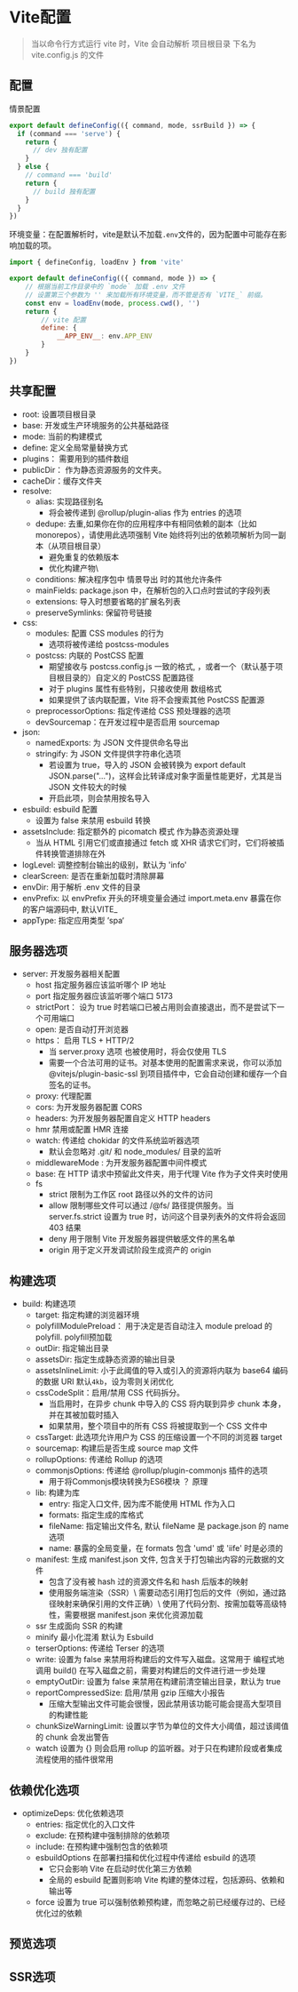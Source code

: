 # Vite配置
> 当以命令行方式运行 vite 时，Vite 会自动解析 项目根目录 下名为 vite.config.js 的文件

## 配置

情景配置
```js
export default defineConfig(({ command, mode, ssrBuild }) => {
  if (command === 'serve') {
    return {
      // dev 独有配置
    }
  } else {
    // command === 'build'
    return {
      // build 独有配置
    }
  }
})

```

环境变量：在配置解析时，vite是默认不加载`.env`文件的，因为配置中可能存在影响加载的项。
```js
import { defineConfig, loadEnv } from 'vite'

export default defineConfig(({ command, mode }) => {
    // 根据当前工作目录中的 `mode` 加载 .env 文件
    // 设置第三个参数为 '' 来加载所有环境变量，而不管是否有 `VITE_` 前缀。
    const env = loadEnv(mode, process.cwd(), '')
    return {
        // vite 配置
        define: {
            __APP_ENV__: env.APP_ENV
        }
    }
})

```

## 共享配置
- root: 设置项目根目录
- base: 开发或生产环境服务的公共基础路径
- mode: 当前的构建模式
- define: 定义全局常量替换方式
- plugins： 需要用到的插件数组
- publicDir： 作为静态资源服务的文件夹。
- cacheDir：缓存文件夹
- resolve:
  - alias: 实现路径别名 
    - 将会被传递到 @rollup/plugin-alias 作为 entries 的选项
  - dedupe: 去重,如果你在你的应用程序中有相同依赖的副本（比如 monorepos），请使用此选项强制 Vite 始终将列出的依赖项解析为同一副本（从项目根目录）
    - 避免重复的依赖版本
    - 优化构建产物\
  - conditions: 解决程序包中 情景导出 时的其他允许条件
  - mainFields: package.json 中，在解析包的入口点时尝试的字段列表
  - extensions: 导入时想要省略的扩展名列表
  - preserveSymlinks: 保留符号链接
- css:
  - modules: 配置 CSS modules 的行为
    - 选项将被传递给 postcss-modules
  - postcss: 内联的 PostCSS 配置
    - 期望接收与 postcss.config.js 一致的格式, ，或者一个（默认基于项目根目录的）自定义的 PostCSS 配置路径
    - 对于 plugins 属性有些特别，只接收使用 数组格式
    - 如果提供了该内联配置，Vite 将不会搜索其他 PostCSS 配置源
  - preprocessorOptions: 指定传递给 CSS 预处理器的选项
  - devSourcemap：在开发过程中是否启用 sourcemap
- json: 
  - namedExports: 为 JSON 文件提供命名导出
  - stringify: 为 JSON 文件提供字符串化选项
    - 若设置为 true，导入的 JSON 会被转换为 export default JSON.parse("...")，这样会比转译成对象字面量性能更好，尤其是当 JSON 文件较大的时候
    - 开启此项，则会禁用按名导入
- esbuild: esbuild 配置
  - 设置为 false 来禁用 esbuild 转换
- assetsInclude: 指定额外的 picomatch 模式 作为静态资源处理
  - 当从 HTML 引用它们或直接通过 fetch 或 XHR 请求它们时，它们将被插件转换管道排除在外
- logLevel: 调整控制台输出的级别，默认为 'info'
- clearScreen: 是否在重新加载时清除屏幕
- envDir: 用于解析 .env 文件的目录
- envPrefix: 以 envPrefix 开头的环境变量会通过 import.meta.env 暴露在你的客户端源码中, 默认VITE_
- appType: 指定应用类型 ’spa‘

## 服务器选项
- server: 开发服务器相关配置
  - host 指定服务器应该监听哪个 IP 地址
  - port 指定服务器应该监听哪个端口 5173
  - strictPort： 设为 true 时若端口已被占用则会直接退出，而不是尝试下一个可用端口
  - open: 是否自动打开浏览器
  - https： 启用 TLS + HTTP/2
    - 当 server.proxy 选项 也被使用时，将会仅使用 TLS
    - 需要一个合法可用的证书。对基本使用的配置需求来说，你可以添加 @vitejs/plugin-basic-ssl 到项目插件中，它会自动创建和缓存一个自签名的证书。
  - proxy: 代理配置
  - cors: 为开发服务器配置 CORS
  - headers: 为开发服务器配置自定义 HTTP headers
  - hmr 禁用或配置 HMR 连接
  - watch: 传递给 chokidar 的文件系统监听器选项
    - 默认会忽略对 .git/ 和 node_modules/ 目录的监听
  - middlewareMode : 为开发服务器配置中间件模式
  - base: 在 HTTP 请求中预留此文件夹，用于代理 Vite 作为子文件夹时使用
  - fs
    - strict 限制为工作区 root 路径以外的文件的访问
    - allow 限制哪些文件可以通过 /@fs/ 路径提供服务。当 server.fs.strict 设置为 true 时，访问这个目录列表外的文件将会返回 403 结果
    - deny 用于限制 Vite 开发服务器提供敏感文件的黑名单
    - origin 用于定义开发调试阶段生成资产的 origin

## 构建选项
- build: 构建选项
  - target: 指定构建的浏览器环境
  - polyfillModulePreload： 用于决定是否自动注入 module preload 的 polyfill. polyfill预加载
  - outDir: 指定输出目录
  - assetsDir: 指定生成静态资源的输出目录
  - assetsInlineLimit: 小于此阈值的导入或引入的资源将内联为 base64 编码的数据 URI 默认`4kb`，设为零则关闭优化
  - cssCodeSplit：启用/禁用 CSS 代码拆分。
    - 当启用时，在异步 chunk 中导入的 CSS 将内联到异步 chunk 本身，并在其被加载时插入
    - 如果禁用，整个项目中的所有 CSS 将被提取到一个 CSS 文件中
  - cssTarget: 此选项允许用户为 CSS 的压缩设置一个不同的浏览器 target
  - sourcemap: 构建后是否生成 source map 文件
  - rollupOptions: 传递给 Rollup 的选项
  - commonjsOptions: 传递给 @rollup/plugin-commonjs 插件的选项
    - 用于将Commonjs模块转换为ES6模块  ？ 原理
  - lib: 构建为库 
    - entry: 指定入口文件, 因为库不能使用 HTML 作为入口
    - formats: 指定生成的库格式
    - fileName: 指定输出文件名, 默认 fileName 是 package.json 的 name 选项
    - name: 暴露的全局变量，在 formats 包含 'umd' 或 'iife' 时是必须的
  - manifest: 生成 manifest.json 文件, 包含关于打包输出内容的元数据的文件
    - 包含了没有被 hash 过的资源文件名和 hash 后版本的映射
    - 使用服务端渲染（SSR）\ 需要动态引用打包后的文件（例如，通过路径映射来确保引用的文件正确）\ 使用了代码分割、按需加载等高级特性，需要根据 manifest.json 来优化资源加载
  - ssr 生成面向 SSR 的构建
  - minify 最小化混淆  默认为 Esbuild
  - terserOptions: 传递给 Terser 的选项
  - write: 设置为 false 来禁用将构建后的文件写入磁盘。这常用于 编程式地调用 build() 在写入磁盘之前，需要对构建后的文件进行进一步处理
  - emptyOutDir: 设置为 false 来禁用在构建前清空输出目录，默认为 true
  - reportCompressedSize: 启用/禁用 gzip 压缩大小报告
    - 压缩大型输出文件可能会很慢，因此禁用该功能可能会提高大型项目的构建性能
  - chunkSizeWarningLimit: 设置以字节为单位的文件大小阈值，超过该阈值的 chunk 会发出警告
  - watch 设置为 {} 则会启用 rollup 的监听器。对于只在构建阶段或者集成流程使用的插件很常用

## 依赖优化选项
- optimizeDeps: 优化依赖选项
  - entries: 指定优化的入口文件
  - exclude: 在预构建中强制排除的依赖项
  - include: 在预构建中强制包含的依赖项
  - esbuildOptions 在部署扫描和优化过程中传递给 esbuild 的选项
    - 它只会影响 Vite 在启动时优化第三方依赖
    - 全局的 esbuild 配置则影响 Vite 构建的整体过程，包括源码、依赖和输出等
  - force 设置为 true 可以强制依赖预构建，而忽略之前已经缓存过的、已经优化过的依赖

## 预览选项

## SSR选项